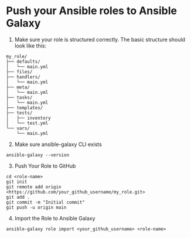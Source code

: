 # Push your Ansible roles to Ansible Galaxy

1. Make sure your role is structured correctly. The basic structure should look like this:

```
my_role/
├── defaults/
│   └── main.yml
├── files/
├── handlers/
│   └── main.yml
├── meta/
│   └── main.yml
├── tasks/
│   └── main.yml
├── templates/
├── tests/
│   ├── inventory
│   └── test.yml
└── vars/
    └── main.yml
```

2. Make sure ansible-galaxy CLI exists

```
ansible-galaxy --version
```

3. Push Your Role to GitHub

```
cd <role-name>
git init
git remote add origin <https://github.com/your_github_username/my_role.git>
git add .
git commit -m "Initial commit"
git push -u origin main
```

4. Import the Role to Ansible Galaxy

```
ansible-galaxy role import <your_github_username> <role-name>
```
